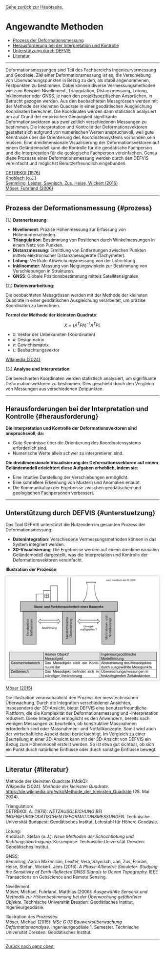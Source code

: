 [Gehe zurück zur Hauptseite.](index.html)

# Angewandte Methoden

<ul>
<li><a href="https://fabianruefenacht.github.io/DEFVIS/methoden.html#prozess">Prozess der Deformationsmessung</a></li>
<li><a href="https://fabianruefenacht.github.io/DEFVIS/methoden.html#herausforderung">Herausforderung bei der Interpretation und Kontrolle</a></li>
<li><a href="https://fabianruefenacht.github.io/DEFVIS/methoden.html#unterstuetzung">Unterstützung durch DEFVIS</a></li>
<li><a href="https://fabianruefenacht.github.io/DEFVIS/methoden.html#literatur">Literatur</a></li>
</ul>

---

Deformationsmessungen sind Teil des Fachbereichs Ingenieurvermessung und Geodäsie. Ziel einer Deformationsmessung ist es, die Verschiebung von Überwachungspunkten in Bezug zu den, als stabil angenommenen, Festpunkten zu bestimmen. Dabei können diverse Vermessungsmethoden wie zum Beispiel: Nivellement, Triangulation, Distanzmessung, Lotung, Inklinometer oder GNSS, je nach den projektspezifischen Ansprüchen, in Betracht gezogen werden. Aus den beobachteten Messgrössen werden mit der Methode der kleinsten Quadrate in einer geodätischen Ausgleichung Koordinaten berechnet. Die Koordinaten werden dann statistisch analysiert um auf Grund der empirischen Genauigkeit signifikante Deformationsvektoren aus zwei zeitlich verschiedenen Messungen zu bestimmen.
Die Interpretation und Kontrolle der Deformationsvektoren gestaltet sich aufgrund von numerischen Werten anspruchsvoll, weil gute Kenntnisse über die Orientierung des Koordinatensystems vorhanden sein müssen. Eine dreidimensionale Visualisierung der Deformationsvektoren auf einem Geländemodell kann die Kontrolle für die geodätische Fachperson und die Interpretation für die geologische Fachperson vereinfachen. Genau diese Prozesse einer Deformationsmessung werden durch den DEFVIS vereinfacht und möglichst Benutzerfreundlich eingebunden.

<a href="https://fabianruefenacht.github.io/DEFVIS/methoden.html#literatur">DETREKOI (1976)</a>\
<a href="https://fabianruefenacht.github.io/DEFVIS/methoden.html#literatur">Knoblach (o.J.)</a>\
<a href="https://fabianruefenacht.github.io/DEFVIS/methoden.html#literatur">Semmling, Leister, Saynisch, Zus, Heise, Wickert (2016)</a>\
<a href="https://fabianruefenacht.github.io/DEFVIS/methoden.html#literatur">Möser, Fuhrland (2006)</a>

---

## Prozess der Deformationsmessung {#prozess}

(1.) **Datenerfassung**:

- **Nivellement**: Präzise Höhenmessung zur Erfassung von Höhenunterschieden.
- **Triangulation**: Bestimmung von Positionen durch Winkelmessungen in einem Netz von Punkten.
- **Distanzmessung**: Ermittlung von Entfernungen zwischen Punkten mittels elektronischer Distanzmessgeräte (Tachymeter).
- **Lotung**: Vertikale Abweichungsmessung von der Lotrichtung.
- **Inklinometer**: Messung von Neigungswinkeln zur Bestimmung von Verschiebungen in Strukturen.
- **GNSS**: Globale Positionsbestimmung mittels Satellitensignalen.

(2.) **Datenverarbeitung**:

Die beobachteten Messgrössen werden mit der Methode der kleinsten Quadrate in einer geodätischen Ausgleichung verarbeitet, um präzise Koordinaten zu berechnen.

**Formel der Methode der kleinsten Quadrate**:

$$
X = (A^T P A)^{-1} A^T P L
$$

- `X`: Vektor der Unbekannten (Koordinaten)
- `A`: Designmatrix
- `P`: Gewichtsmatrix
- `L`: Beobachtungsvektor

<a href="https://fabianruefenacht.github.io/DEFVIS/methoden.html#literatur">Wikipedia (2024)</a>

(3.) **Analyse und Interpretation**:

Die berechneten Koordinaten werden statistisch analysiert, um signifikante Deformationsvektoren zu bestimmen. Dies geschieht durch den Vergleich von Messungen aus verschiedenen Zeitpunkten.

---

## Herausforderungen bei der Interpretation und Kontrolle {#herausforderung}

**Die Interpretation und Kontrolle der Deformationsvektoren sind anspruchsvoll, da:**

- Gute Kenntnisse über die Orientierung des Koordinatensystems erforderlich sind.
- Numerische Werte allein schwer zu interpretieren sind.

**Die dreidimensionale Visualisierung der Deformationsvektoren auf einem Geländemodell erleichtert diese Aufgaben erheblich, indem sie:**

- Eine intuitive Darstellung der Verschiebungen ermöglicht.
- Eine schnellere Erkennung von Mustern und Anomalien erlaubt.
- Die Kommunikation der Ergebnisse zwischen geodätischen und geologischen Fachpersonen verbessert.

---

## Unterstützung durch DEFVIS {#unterstuetzung}

Das Tool DEFVIS unterstützt die Nutzenden im gesamten Prozess der Deformationsmessung:

- **Datenintegration**: Verschiedene Vermessungsmethoden können in das System integriert werden.
- **3D-Visualisierung**: Die Ergebnisse werden auf einem dreidimensionalen Geländemodell dargestellt, was die Interpretation und Kontrolle der Deformationsvektoren vereinfacht.

**Illustration der Prozesse**:

<img src="screenshots/illustration.png" alt="Illustration" style="max-width: 100%; box-shadow: 0 0 5px rgba(0, 0, 0, 0.3);">

<a href="https://fabianruefenacht.github.io/DEFVIS/methoden.html#literatur">Möser (2015)</a>

Die Illustration veranschaulicht den Prozess der messtechnischen Überwachung. Durch die Integration verschiedener Ansichten, insbesondere der 3D-Ansicht, bietet DEFVIS eine benutzerfreundliche Plattform, die die Komplexität der Deformationsmessung und -interpretation reduziert. Diese Integration ermöglicht es den Anwendern, bereits nach wenigen Messungen zu beurteilen, ob konstruktive Massnahmen erforderlich sind oder Massnahmen- und Notfallkonzepte. Somit wird auch der wirtschaftliche Aspekt dabei berücksichtigt. Im Vergleich zu einer Beurteilung in einer 2D-Ansicht kann mit der 3D-Ansicht von DEFVIS ein Bezug zum Höhenmodell erstellt werden. So ist etwa gut sichtbar, ob sich ein Punkt durch natürliche Einflüsse oder durch sonstige Einflüsse bewegt.

---

## Literatur {#literatur}

Methode der kleinsten Quadrate (MdkQ):\
Wikipedia (2024). _Methode der kleinsten Quadrate._ https://de.wikipedia.org/wiki/Methode_der_kleinsten_Quadrate (28. Mai 2024).

Triangulation:\
DETREKOI, A. (1976): _NETZAUSGLEICHUNG BEI INGENIEURGEODÄTISCHEN DEFORMATIONSMESSUNGEN._ Technische Universität Budapest: Geodätisches Institut, Lehrstuhl für Höhere Geodäsie.

Lotung:\
Knoblach, Stefan (o.J.): _Neue Methoden der Schachtlotung und Richtungsübertragung._ Kurzexposé. Technische Universität Dresden: Geodätisches Institut.

GNSS:\
Semmling, Aaron Maximilian, Leister, Vera, Saynisch, Jan, Zus, Florian, Heise, Stefan, Wickert, Jens (2016): _A Phase-Altimetric Simulator: Studying the Sensitivity of Earth-Reflected GNSS Signals to Ocean Topography._ IEEE Transactions on Geoscience and Remote Sensing.

Nivellement:\
Möser, Michael, Fuhrland, Matthias (2006): _Ausgewählte Sensorik und Methodik zur Höhenbestimmung bei der Überwachung gefährdeter Objekte._ Technische Universität Dresden: Geodätisches Institut, Ingenieurgeodäsie.

Illustration des Prozesses:\
Möser, Michael (2015): _MSc G 03 Bauwerksüberwachung Deformationsanalyse._ Ingenieurgeodäsie 1. Semester. Technische Universität Dresden: Geodätisches Institut.

---

[Zurück nach ganz oben.](methoden.html)
